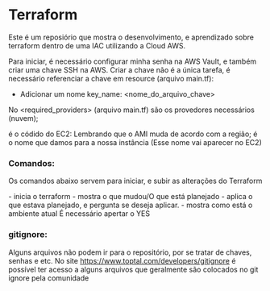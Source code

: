 # Terraform 

Este é um reposiório que mostra o desenvolvimento, e aprendizado 
sobre terraform dentro de uma IAC utilizando a Cloud AWS.

Para iniciar, é necessário configurar minha senha na AWS Vault, e também criar uma chave SSH na AWS.
Criar a chave não é a única tarefa, é necessário referenciar a chave em resource (arquivo main.tf):

- Adicionar um nome key_name: <nome_do_arquivo_chave>

No <required_providers> (arquivo main.tf) são os provedores necessários (nuvem);

<ami> é o códido do EC2: Lembrando que o AMI muda de acordo com a região;
<tags> é o nome que damos para a nossa instância (Esse nome vai aparecer no EC2)

### Comandos:

Os comandos abaixo servem para iniciar, e subir as alterações do Terraform

<terraform init> - inicia o terraform
<terraform plan> - mostra o que mudou/O que está planejado
<terraform apply> - aplica o que estava planejado, e pergunta se deseja aplicar. 
<terraform show> - mostra como está o ambiente atual
É necessário apertar o YES

### gitignore:

Alguns arquivos não podem ir para o repositório, por se tratar de chaves, senhas e etc. No site https://www.toptal.com/developers/gitignore é possível ter acesso a alguns arquivos que geralmente são colocados no git ignore pela comunidade

